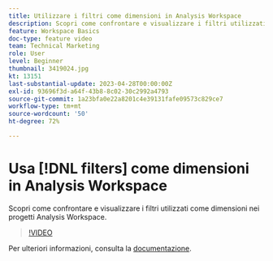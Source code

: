 ```yaml
---
title: Utilizzare i filtri come dimensioni in Analysis Workspace
description: Scopri come confrontare e visualizzare i filtri utilizzati come dimensioni nei progetti Analysis Workspace.
feature: Workspace Basics
doc-type: feature video
team: Technical Marketing
role: User
level: Beginner
thumbnail: 3419024.jpg
kt: 13151
last-substantial-update: 2023-04-28T00:00:00Z
exl-id: 93696f3d-a64f-43b8-8c02-30c2992a4793
source-git-commit: 1a23bfa0e22a8201c4e39131fafe09573c829ce7
workflow-type: tm+mt
source-wordcount: '50'
ht-degree: 72%

---
```


# Usa [!DNL filters] come dimensioni in Analysis Workspace

Scopri come confrontare e visualizzare i filtri utilizzati come dimensioni nei progetti Analysis Workspace.

>[!VIDEO](https://video.tv.adobe.com/v/3419024/?learn=on&quality=12)

Per ulteriori informazioni, consulta la [documentazione](https://experienceleague.adobe.com/docs/analytics-platform/using/cja-components/cja-filters/create-filters.html).
